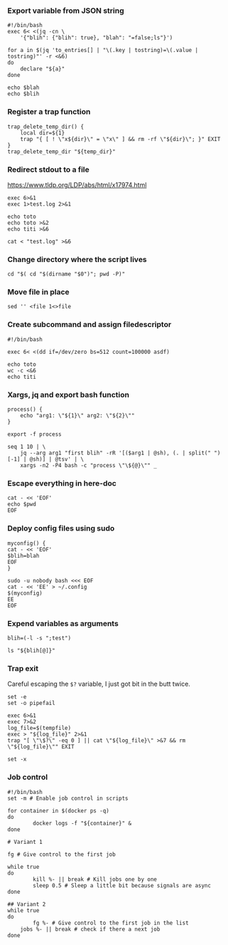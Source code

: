 ### Export variable from JSON string

```
#!/bin/bash
exec 6< <(jq -cn \
	'{"blih": {"blih": true}, "blah": "=false;ls"}')

for a in $(jq 'to_entries[] | "\(.key | tostring)=\(.value | tostring)"' -r <&6)
do
	declare "${a}"
done

echo $blah
echo $blih
```

### Register a trap function
```
trap_delete_temp_dir() {
	local dir=${1}
	trap "{ [ ! \"x${dir}\" = \"x\" ] && rm -rf \"${dir}\"; }" EXIT
}
trap_delete_temp_dir "${temp_dir}"
```

### Redirect stdout to a file

https://www.tldp.org/LDP/abs/html/x17974.html

```
exec 6>&1
exec 1>test.log 2>&1

echo toto
echo toto >&2
echo titi >&6

cat < "test.log" >&6
```

### Change directory where the script lives

```
cd "$( cd "$(dirname "$0")"; pwd -P)"
```
### Move file in place

```
sed '' <file 1<>file
```

### Create subcommand and assign filedescriptor

```
#!/bin/bash

exec 6< <(dd if=/dev/zero bs=512 count=100000 asdf)

echo toto
wc -c <&6
echo titi
```

### Xargs, jq and export bash function

```
process() {
	echo "arg1: \"${1}\" arg2: \"${2}\""
}

export -f process

seq 1 10 | \
	jq --arg arg1 "first blih" -rR '[($arg1 | @sh), (. | split(" ")[-1] | @sh)] | @tsv' | \
	xargs -n2 -P4 bash -c "process \"\${@}\"" _

```

### Escape everything in here-doc

```
cat - << 'EOF'
echo $pwd
EOF
```

### Deploy config files using sudo

```
myconfig() {
cat - << 'EOF'
$blih=blah
EOF
}

sudo -u nobody bash <<< EOF
cat - << 'EE' > ~/.config
$(myconfig)
EE
EOF
```

### Expend variables as arguments

```
blih=(-l -s ";test")

ls "${blih[@]}"
```

### Trap exit

Careful escaping the `$?` variable, I just got bit in the butt twice.

```
set -e
set -o pipefail

exec 6>&1
exec 7>&2
log_file=$(tempfile)
exec > "${log_file}" 2>&1
trap "[ \"\$?\" -eq 0 ] || cat \"${log_file}\" >&7 && rm \"${log_file}\"" EXIT

set -x
```

### Job control

```
#!/bin/bash
set -m # Enable job control in scripts

for container in $(docker ps -q)
do
        docker logs -f "${container}" &
done

# Variant 1

fg # Give control to the first job

while true
do
        kill %- || break # Kill jobs one by one
        sleep 0.5 # Sleep a little bit because signals are async
done

## Variant 2
while true
do
        fg %- # Give control to the first job in the list
	jobs %- || break # check if there a next job
done
```
